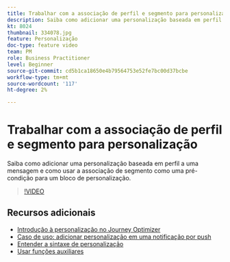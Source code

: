 ```yaml
---
title: Trabalhar com a associação de perfil e segmento para personalização
description: Saiba como adicionar uma personalização baseada em perfil a uma mensagem e como usar a associação de segmento como uma pré-condição para um bloco de personalização.
kt: 8024
thumbnail: 334078.jpg
feature: Personalização
doc-type: feature video
team: PM
role: Business Practitioner
level: Beginner
source-git-commit: cd5b1ca18650e4b79564753e52fe7bc00d37bcbe
workflow-type: tm+mt
source-wordcount: '117'
ht-degree: 2%

---
```



# Trabalhar com a associação de perfil e segmento para personalização

Saiba como adicionar uma personalização baseada em perfil a uma mensagem e como usar a associação de segmento como uma pré-condição para um bloco de personalização.

>[!VIDEO](https://video.tv.adobe.com/v/334078?quality=12)

## Recursos adicionais

* [Introdução à personalização no Journey Optimizer](https://experienceleague.adobe.com/docs/journey-optimizer/using/create-messages/personalization/personalize.html)
* [Caso de uso: adicionar personalização em uma notificação por push](https://experienceleague.corp.adobe.com/docs/journey-optimizer/using/create-messages/personalization/personalization-use-case.html)
* [Entender a sintaxe de personalização](https://experienceleague.adobe.com/docs/journey-optimizer/using/create-messages/personalization/personalization-syntax.html)
* [Usar funções auxiliares](https://experienceleague-review.corp.adobe.com/docs/journey-optimizer/using/create-messages/personalization/functions/functions.html)
